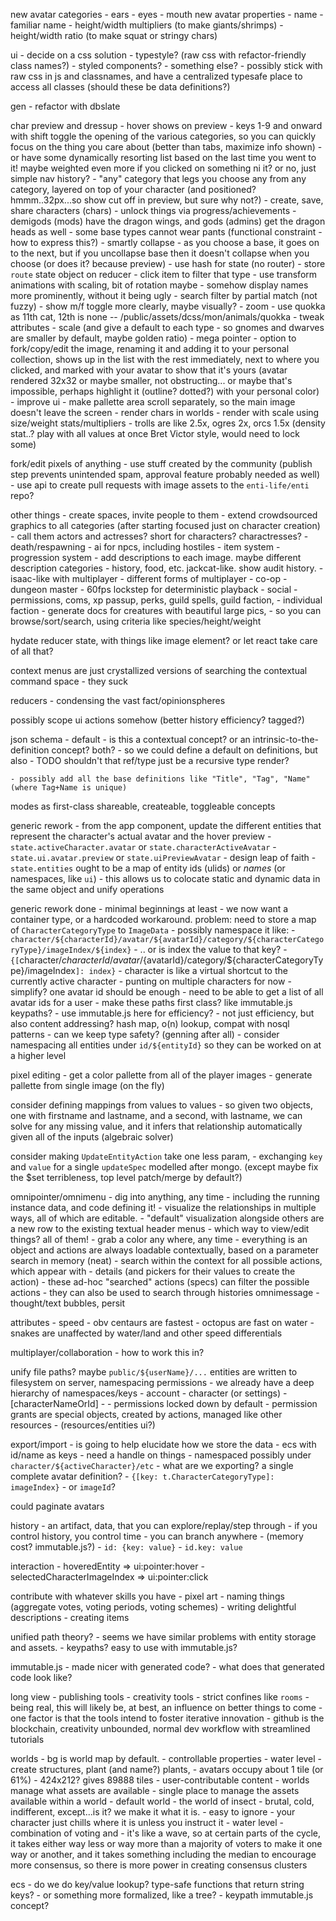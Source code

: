 new avatar categories
    - ears
    - eyes
    - mouth
new avatar properties
    - name
    - familiar name
    - height/width multipliers (to make giants/shrimps)
    - height/width ratio (to make squat or stringy chars)

ui
    - decide on a css solution
        - typestyle? (raw css with refactor-friendly class names?)
        - styled components?
        - something else?
        - possibly stick with raw css in js and classnames, and have a centralized typesafe place to access all classes (should these be data definitions?)

gen
    - refactor with dbslate

char preview and dressup
    - hover shows on preview
    - keys 1-9 and onward with shift toggle the opening of the various categories, so you can quickly focus on the thing you care about (better than tabs, maximize info shown)
        - or have some dynamically resorting list based on the last time you went to it! maybe weighted even more if you clicked on something ni it? or no, just simple nav history?
        - "any" category that legs you choose any from any category, layered on top of your character (and positioned? hmmm..32px...so show cut off in preview, but sure why not?)
    - create, save, share characters (chars)
    - unlock things via progress/achievements
    - demigods (mods) have the dragon wings, and gods (admins) get the dragon heads as well
    - some base types cannot wear pants (functional constraint - how to express this?)
    - smartly collapse - as you choose a base, it goes on to the next, but if you uncollapse base then it doesn't collapse when you choose (or does it? because preview)
    - use hash for state (no router)
        - store `route` state object on reducer
    - click item to filter that type
    - use transform animations with scaling, bit of rotation maybe
    - somehow display names more prominently, without it being ugly
    - search filter by partial match (not fuzzy)
    - show m/f toggle more clearly, maybe visually?
    - zoom
    - use quokka as 11th cat, 12th is none -- /public/assets/dcss/mon/animals/quokka
    - tweak attributes
        - scale (and give a default to each type - so gnomes and dwarves are smaller by default, maybe golden ratio)
    - mega pointer
        - option to fork/copy/edit the image, renaming it and adding it to your personal collection, shows up in the list with the rest immediately, next to where you clicked, and marked with your avatar to show that it's yours (avatar rendered 32x32 or maybe smaller, not obstructing... or maybe that's impossible, perhaps highlight it (outline? dotted?) with your personal color)
    - improve ui
        - make pallette area scroll separately, so the main image doesn't leave the screen
    - render chars in worlds
        - render with scale using size/weight stats/multipliers - trolls are like 2.5x, ogres 2x, orcs 1.5x (density stat..? play with all values at once Bret Victor style, would need to lock some)

fork/edit pixels of anything
    - use stuff created by the community (publish step prevents unintended spam, approval feature probably needed as well)
    - use api to create pull requests with image assets to the `enti-life/enti` repo?

other things
    - create spaces, invite people to them
    - extend crowdsourced graphics to all categories (after starting focused just on character creation)
        - call them actors and actresses? short for characters? charactresses?
    - death/respawning
    - ai for npcs, including hostiles
    - item system
    - progression system
    - add descriptions to each image. maybe different description categories - history, food, etc. jackcat-like. show audit history.
    - isaac-like with multiplayer
        - different forms of multiplayer
            - co-op
            - dungeon master
        - 60fps lockstep for deterministic playback
    - social - permissions, coms, xp passup, perks, guild  spells, guild faction, 
    - individual faction
    - generate docs for creatures with beautiful large pics,
        - so you can browse/sort/search, using criteria like species/height/weight

hydate reducer state, with things like image element? or let react take care of all that?

context menus are just crystallized versions of searching the contextual command space
    - they suck

reducers - condensing the vast fact/opinionspheres

possibly scope ui actions somehow (better history efficiency? tagged?)

json schema
    - default
        - is this a contextual concept? or an intrinsic-to-the-definition concept? both?
        - so we could define a default on definitions, but also
            - TODO shouldn't that ref/type just be a recursive type render?

    - possibly add all the base definitions like "Title", "Tag", "Name" (where Tag+Name is unique)

modes as first-class shareable, createable, toggleable concepts

generic rework
    - from the app component, update the different entities that represent the character's actual avatar and the hover preview
        - `state.activeCharacter.avatar` or `state.characterActiveAvatar`
        - `state.ui.avatar.preview` or `state.uiPreviewAvatar`
    - design leap of faith - `state.entities` ought to be a map of entity ids (ulids) or _names_ (or namespaces, like `ui`)
        - this allows us to colocate static and dynamic data in the same object and unify operations

generic rework done - minimal beginnings at least
    - we now want a container type, or a hardcoded workaround.
problem: need to store a map of `CharacterCategoryType` to `ImageData`
    - possibly namespace it like:
         - `character/${characterId}/avatar/${avatarId}/category/${characterCategoryType}/imageIndex/${index}`
         - .. or is index the value to that key?
         - `{[`character/${characterId}/avatar/${avatarId}/category/${characterCategoryType}/imageIndex`]: index}`
         - character is like a virtual shortcut to the currently active character
            - punting on multiple characters for now
        - simplify? one avatar id should be enough
            - need to be able to get a list of all avatar ids for a user
        - make these paths first class? like immutable.js keypaths?
            - use immutable.js here for efficiency?
                - not just efficiency, but also content addressing? hash map, o(n) lookup, compat with nosql patterns
            - can we keep type safety? (genning after all)
    - consider namespacing all entities under `id/${entityId}` so they can be worked on at a higher level

pixel editing
    - get a color pallette from all of the player images
        - generate pallette from single image (on the fly)

consider defining mappings from values to values
    - so given two objects, one with firstname and lastname, and a second, with lastname, we can solve for any missing value, and it infers that relationship automatically given all of the inputs (algebraic solver)

consider making `UpdateEntityAction` take one less param,
    - exchanging `key` and `value` for a single `updateSpec` modelled after mongo. (except maybe fix the $set terribleness, top level patch/merge by default?)

omnipointer/omnimenu
    - dig into anything, any time
        - including the running instance data, and code defining it!
        - visualize the relationships in multiple ways, all of which are editable.
            - "default" visualization alongside others are a new row to the existing textual header menus
        - which way to view/edit things? all of them!
    - grab a color any where, any time
    - everything is an object and actions are always loadable contextually, based on a parameter search in memory (neat)
    - search within the context for all possible actions, which appear with - details (and pickers for their values to create the action)
        - these ad-hoc "searched" actions (specs) can filter the possible actions
            - they can also be used to search through histories
omnimessage
    - thought/text bubbles, persit
            
attributes
    - speed
        - obv centaurs are fastest
        - octopus are fast on water
        - snakes are unaffected by water/land and other speed differentials

multiplayer/collaboration
    - how to work this in?

unify file paths? maybe `public/${userName}/...` entities are written to filesystem on server, namespacing permissions
    - we already have a deep hierarchy of namespaces/keys
        - account
        - character (or settings)
        - [characterNameOrId]
        - 
    - permissions locked down by default
        - permission grants are special objects, created by actions, managed like other resources
            - (resources/entities ui?)

export/import
    - is going to help elucidate how we store the data
    - ecs with id/name as keys - need a handle on things
        - namespaced possibly under `character/${activeCharacter}/etc`
    - what are we exporting? a single complete avatar definition?
        - `{[key: t.CharacterCategoryType]: imageIndex}`
        - or `imageId`?
    
could paginate avatars 

history
    - an artifact, data, that you can explore/replay/step through
    - if you control history, you control time
    - you can branch anywhere
    - (memory cost? immutable.js?)
        - `id: {key: value}`
        - `id.key: value`

interaction
    - hoveredEntity => ui:pointer:hover
    - selectedCharacterImageIndex => ui:pointer:click

contribute with whatever skills you have
    - pixel art
    - naming things (aggregate votes, voting periods, voting schemes)
    - writing delightful descriptions
    - creating items

unified path theory?
    - seems we have similar problems with entity storage and assets.
    - keypaths? easy to use with immutable.js?

immutable.js
    - made nicer with generated code?
    - what does that generated code look like?

long view
    - publishing tools
    - creativity tools
        - strict confines like `rooms`
    - being real, this will likely be, at best, an influence on better things to come
        -  one factor is that the tools intend to foster iterative innovation
        -  github is the blockchain, creativity unbounded, normal dev workflow with streamlined tutorials

worlds
    - bg is world map by default.
    - controllable properties
        - water level
        - create structures, plant (and name?) plants,
    - avatars occupy about 1 tile (or 61%)
    - 424x212? gives 89888 tiles
    - user-contributable content
        - worlds manage what assets are available
            - single place to manage the assets available within a world
    - default world
        - the world of insect
        - brutal, cold, indifferent, except...is it? we make it what it is.
            - easy to ignore - your character just chills where it is unless you instruct it
        - water level
            - combination of voting and 
                - it's like a wave, so at certain parts of the cycle,
                    it takes either way less or way more than a majority
                    of voters to make it one way or another,
                    and it takes something including the median
                    to encourage more consensus, so there is more
                    power in creating consensus clusters


ecs
    - do we do key/value lookup? type-safe functions that return string keys?
        - or something more formalized, like a tree?
            - keypath immutable.js concept?
